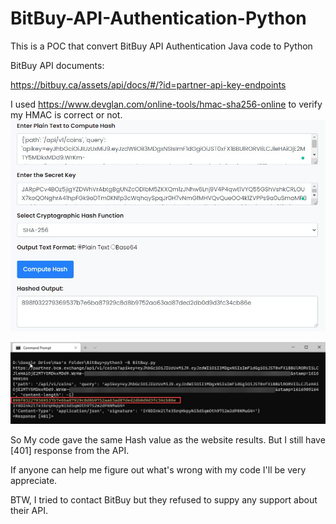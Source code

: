 # BitBuy-API-Authentication-Python
This is a POC that convert BitBuy API Authentication Java code to Python 

BitBuy API documents:

https://bitbuy.ca/assets/api/docs/#/?id=partner-api-key-endpoints

I used https://www.devglan.com/online-tools/hmac-sha256-online to verify my HMAC is correct or not.
<img src="01.jpg">

<img src="02.jpg">

So My code gave the same Hash value as the website results. But I still have [401] response from the API. 

If anyone can help me figure out what's wrong with my code I'll be very appreciate.

BTW, I tried to contact BitBuy but they refused to suppy any support about their API.
